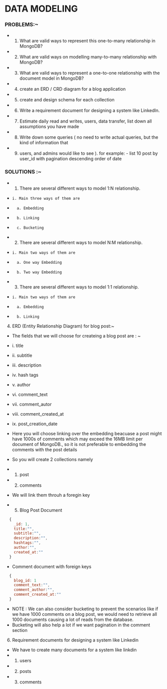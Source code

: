 # DATA MODELING

### PROBLEMS:~
- 1. What are valid ways to represent this one-to-many relationship in MongoDB?
- 2. What are valid ways on modelling many-to-many relationship with MongoDB?
- 3. What are valid ways to represent a one-to-one relationship with the document model in MongoDB?
- 4. create an ERD / CRD diagram for a blog application
- 5. create and design schema for each collection
- 6. Write a requirement document for designing a system like LinkedIn.
- 7. Estimate daily read and writes, users, data transfer, list down all assumptions you have made
- 8. Write down some queries ( no need to write actual queries, but the kind of information that 
- 9. users, and admins would like to see ). for example: - list 10 post by user_id with pagination descending order of date

### SOLUTIONS :~
- 1. There are several different ways to model 1:N relationship. 
-     i. Main three ways of them are 
-       a. Embedding
-       b. Linking
-       c. Bucketing

- 2. There are several different ways to model N:M relationship. 
-     i. Main two ways of them are 
-       a. One way Embedding
-       b. Two way Embedding

- 3. There are several different ways to model 1:1 relationship. 
-     i. Main two ways of them are 
-       a. Embedding
-       b. Linking

4. ERD (Entity Relationship Diagram) for blog post:~
- The fields that we will choose for createing a blog post are : ~
- i. title
- ii. subtitle
- iii. description
- iv. hash tags
- v. author
- vi. comment_text
- vii. comment_autor
- viii. comment_created_at
- ix. post_creation_date

- Here you will choose linking over the embedding beacuase a post might have 1000s of comments which may exceed the 16MB limit per document of MongoDB., so it is not preferable to embedding the comments with the post details
- So you will create 2 collections namely 
- 1. post
- 2. comments
-  We will link them throuh a foregin key

- 5. Blog Post Document
```js
  {
    _id: 1,
    title:"",
    subtitle:"",
    description:"",
    hashtags:"",
    author:"",
    created_at:""
  }
```
- Comment document with foreign keys
```js
  {
    blog_id: 1
    comment_text:"",
    comment_author:"",
    comment_created_at:""
  }
```
- NOTE : We can also consider bucketing to prevent the scenarios like if we have 1000 comments on a blog post, we would need to retrieve all 1000 documents causing a lot of reads from the database.
- Bucketing will also help a lot if we want pagination in the comment section

6. Requirement documents for designing a system like Linkedin
- We have to create many documents for a system like linkdin
- 1. users
- 2. posts
- 3. comments


